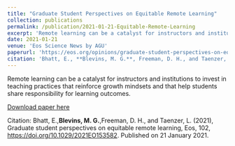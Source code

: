 ```yaml
---
title: "Graduate Student Perspectives on Equitable Remote Learning"
collection: publications
permalink: /publication/2021-01-21-Equitable-Remote-Learning
excerpt: 'Remote learning can be a catalyst for instructors and institutions to invest in teaching practices that reinforce growth mindsets and that help students share responsibility for learning outcomes.'
date: 2021-01-21
venue: 'Eos Science News by AGU'
paperurl: 'https://eos.org/opinions/graduate-student-perspectives-on-equitable-remote-learning'
citation: 'Bhatt, E., **Blevins, M. G.**, Freeman, D. H., and Taenzer, L. (2021), Graduate student perspectives on equitable remote learning, Eos, 102, https://doi.org/10.1029/2021EO153582. Published on 21 January 2021.'
---
```

Remote learning can be a catalyst for instructors and institutions to invest in teaching practices that reinforce growth mindsets and that help students share responsibility for learning outcomes.

[Download paper here](https://eos.org/opinions/graduate-student-perspectives-on-equitable-remote-learning)

Citation: Bhatt, E.,**Blevins, M. G.**,Freeman, D. H., and Taenzer, L. (2021), Graduate student perspectives on equitable remote learning, Eos, 102, https://doi.org/10.1029/2021EO153582. Published on 21 January 2021.
